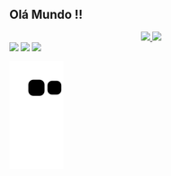 ## Olá Mundo !!

<div align="center">
  <a href="https://github.com/wendellast">
  <img height="180em" src="https://github-readme-stats.vercel.app/api?username=wendellast&show_icons=true&theme=dracula&include_all_commits=true&count_private=true"/>
  <img height="180em" src="https://github-readme-stats.vercel.app/api/top-langs/?username=wendellast&layout=compact&langs_count=7&theme=dracula"/>
</div>


<div> 
  <a href="https://www.youtube.com/channel/UC19tsRcfJbsa461SKzMQi6A" target="_blank"><img src="https://img.shields.io/badge/YouTube-FF0000?style=for-the-badge&logo=youtube&logoColor=white" target="_blank"></a>
  <a href="https://www.instagram.com/wendel_alves01/" target="_blank"><img src="https://img.shields.io/badge/-Instagram-%23E4405F?style=for-the-badge&logo=instagram&logoColor=white" target="_blank"></a> <a href="" target="_blank"><img src="https://img.shields.io/badge/Discord-7289DA?style=for-the-badge&logo=discord&logoColor=white" target="_blank"></a> 

  
  
 
</div>

![Snake animation](https://github.com/wendellast/wendellast/blob/output/github-contribution-grid-snake.svg)
